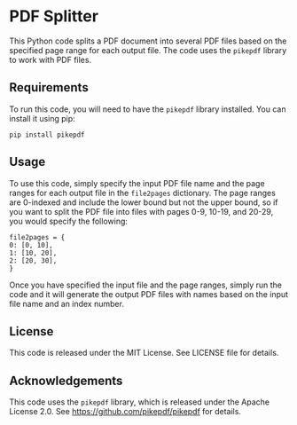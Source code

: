 <!DOCTYPE html>
<html>
<head>
	<meta charset="UTF-8">
	
</head>
<body>
	<h1>PDF Splitter</h1>
	<p>This Python code splits a PDF document into several PDF files based on the specified page range for each output file. The code uses the <code>pikepdf</code> library to work with PDF files.</p>
<h2>Requirements</h2>
<p>To run this code, you will need to have the <code>pikepdf</code> library installed. You can install it using pip:</p>
<pre><code>pip install pikepdf</code></pre>

<h2>Usage</h2>
<p>To use this code, simply specify the input PDF file name and the page ranges for each output file in the <code>file2pages</code> dictionary. The page ranges are 0-indexed and include the lower bound but not the upper bound, so if you want to split the PDF file into files with pages 0-9, 10-19, and 20-29, you would specify the following:</p>
<pre><code>file2pages = {
0: [0, 10],
1: [10, 20],
2: [20, 30],
}</code></pre>
<p>Once you have specified the input file and the page ranges, simply run the code and it will generate the output PDF files with names based on the input file name and an index number.</p>

<h2>License</h2>
<p>This code is released under the MIT License. See LICENSE file for details.</p>

<h2>Acknowledgements</h2>
<p>This code uses the <code>pikepdf</code> library, which is released under the Apache License 2.0. See <a href="https://github.com/pikepdf/pikepdf">https://github.com/pikepdf/pikepdf</a> for details.</p>
</body>
</html>
